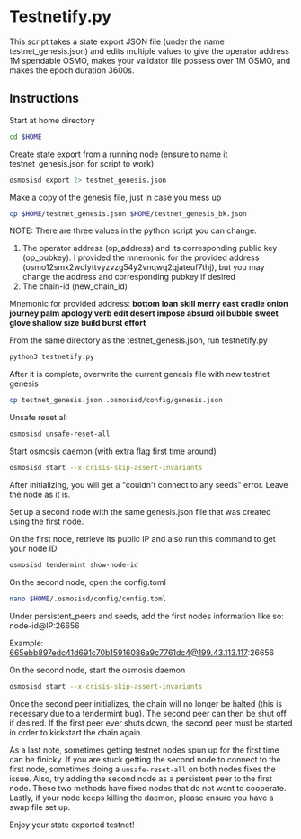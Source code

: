 # Testnetify.py

This script takes a state export JSON file (under the name testnet_genesis.json) and edits multiple values to give the operator address 1M spendable OSMO, makes your validator file possess over 1M OSMO, and makes the epoch duration 3600s.

## Instructions

Start at home directory
```sh
cd $HOME
```

Create state export from a running node (ensure to name it testnet_genesis.json for script to work)
```sh
osmosisd export 2> testnet_genesis.json
```

Make a copy of the genesis file, just in case you mess up
```sh
cp $HOME/testnet_genesis.json $HOME/testnet_genesis_bk.json
```

NOTE: There are three values in the python script you can change.
1. The operator address (op_address) and its corresponding public key (op_pubkey). I provided the mnemonic for the provided address (osmo12smx2wdlyttvyzvzg54y2vnqwq2qjateuf7thj), but you may change the address and corresponding pubkey if desired
2. The chain-id (new_chain_id)

Mnemonic for provided address:
**bottom loan skill merry east cradle onion journey palm apology verb edit desert impose absurd oil bubble sweet glove shallow size build burst effort**

From the same directory as the testnet_genesis.json, run testnetify.py
```sh
python3 testnetify.py
```

After it is complete, overwrite the current genesis file with new testnet genesis
```sh
cp testnet_genesis.json .osmosisd/config/genesis.json
```

Unsafe reset all
```sh
osmosisd unsafe-reset-all
```

Start osmosis daemon (with extra flag first time around)
```sh
osmosisd start --x-crisis-skip-assert-invariants
```

After initializing, you will get a "couldn't connect to any seeds" error. Leave the node as it is.


Set up a second node with the same genesis.json file that was created using the first node.
 

On the first node, retrieve its public IP and also run this command to get your node ID
```sh
osmosisd tendermint show-node-id
```

On the second node, open the config.toml
```sh
nano $HOME/.osmosisd/config/config.toml
```
Under persistent_peers and seeds, add the first nodes information like so:
node-id@IP:26656

Example: 665ebb897edc41d691c70b15916086a9c7761dc4@199.43.113.117:26656

On the second node, start the osmosis daemon
```sh
osmosisd start --x-crisis-skip-assert-invariants
```

Once the second peer initializes, the chain will no longer be halted 
(this is necessary due to a tendermint bug). The second peer can then be shut off if desired. If the first peer ever shuts down, the second peer must be started in order to kickstart the chain again.

As a last note, sometimes getting testnet nodes spun up for the first time can be finicky. If you are stuck getting the second node to connect to the first node, sometimes doing a `unsafe-reset-all` on both nodes fixes the issue. Also, try adding the second node as a persistent peer to the first node. These two methods have fixed nodes that do not want to cooperate. Lastly, if your node keeps killing the daemon, please ensure you have a swap file set up. 

Enjoy your state exported testnet!